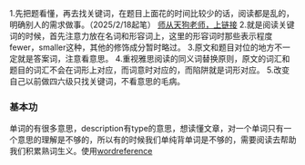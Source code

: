 1.先把题看懂，再去找关键词，在题目上面花的时间比较少的话，阅读都是乱的，明确别人的需求做事。（2025/2/18起笔）
[师从天狗老师，上链接](https://www.bilibili.com/video/BV1GP4y1h7NH/?spm_id_from=333.999.0.0&vd_source=1c449581235a441ee272415677771478)
2.就是阅读关键词的时候，首先注意力放在名词和形容词上，这里的形容词时那些表示程度fewer，smaller这种，其他的修饰成分暂时略过。
3.原文和题目对位的地方不一定就是答案词，注意看意思。
4.重视雅思阅读的同义词替换原则，原文的词汇和题目的词汇不会在词形上对应，而词意时对应的，而陷阱就是词形对应。
5.改变自己以前做四六级只找关键词，不看意思的毛病。

### 基本功
单词的有很多意思，description有type的意思，想读懂文章，对一个单词只有一个意思的理解是不够的，所以有的时候我们单纯背单词是不够的，需要阅读去帮助我们积累熟词生义。使用[wordreference](https://www.wordreference.com/)